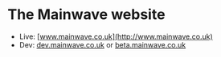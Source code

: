 # The Mainwave website

 - Live: [www.mainwave.co.uk](http://www.mainwave.co.uk)
 - Dev: [dev.mainwave.co.uk](http://dev.mainwave.co.uk) or [beta.mainwave.co.uk](http://beta.mainwave.co.uk)
